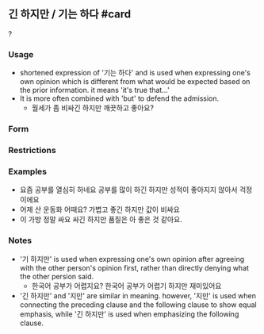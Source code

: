 ## 긴 하지만 / 기는 하다 #card
?
### Usage
- shortened expression of '기는 하다' and is used when expressing one's own opinion which is different from what would be expected based on the prior information. it means 'it's true that...'
- It is more often combined with 'but' to defend the admission.
	- 월세가 좀 비싸긴 하지만 깨끗하고 좋아요?
### Form
### Restrictions
### Examples
- 요즘 공부를 열심히 하네요
	공부를 많이 하긴 하지만 성적이 좋아지지 않아서 걱정이에요
- 어제 산 운동화 어때요?
	가볍고 좋긴 하지만 값이 비싸요
- 이 가방 정말 싸요
	싸긴 하지만 품질은 아 좋은 것 같아요.
### Notes
- '기 하지만' is used when expressing one's own opinion after agreeing with the other person's opinion first, rather than directly denying what the other persion said.
	- 한국어 공부가 어렵지요?
		한국어 공부가 어렵기 하지만 재미있어요
- '긴 하지만' and '지만' are similar in meaning. however, '지만' is used when connecting the preceding clause and the following clause to show equal emphasis, while '긴 하지만' is used when emphasizing the following clause.
<!--SR:!2024-09-16,12,270-->